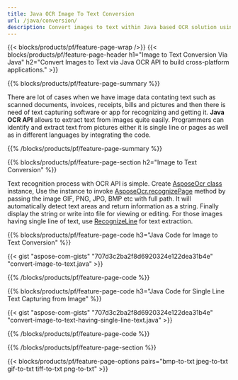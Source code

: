 ```yaml
---
title: Java OCR Image To Text Conversion
url: /java/conversion/
description: Convert images to text within Java based OCR solution using Java OCR library.
---
```


{{< blocks/products/pf/feature-page-wrap />}}
{{< blocks/products/pf/feature-page-header h1="Image to Text Conversion Via Java" h2="Convert Images to Text via Java OCR API to build cross-platform applications." >}}

{{% blocks/products/pf/feature-page-summary %}}

There are lot of cases when we have image data contating text such as scanned documents, invoices, receipts, bills and pictures and then there is need of text capturing software or app for recognizing and getting it. **Java OCR API** allows to extract text from images quite easily. Programmers can identify and extract text from pictures either it is single line or pages as well as in different languages by integrating the code. 

{{% /blocks/products/pf/feature-page-summary  %}}

{{% blocks/products/pf/feature-page-section  h2="Image to Text Conversion" %}}

Text recognition process with OCR API is simple. Create [AsposeOcr class](https://apireference.aspose.com/ocr/java/com.aspose.ocr/AsposeOCR) instance, Use the instance to invoke [AsposeOcr.recognizePage](https://apireference.aspose.com/ocr/java/com.aspose.ocr/AsposeOCR#RecognizePage-java.lang.String-) method by passing the image GIF, PNG, JPG, BMP etc with full path. It will automatically detect text areas and return information as a string. Finally display the string or write into file for viewing or editing. For those images having single line of text, use [RecognizeLine](https://apireference.aspose.com/ocr/java/com.aspose.ocr/AsposeOCR#RecognizeLine-java.lang.String-) for text extraction. 

{{% blocks/products/pf/feature-page-code h3="Java Code for Image to Text Conversion" %}}

{{< gist "aspose-com-gists" "707d3c2ba2f8d6920324e122dea31b4e" "convert-image-to-text.java" >}}

{{% /blocks/products/pf/feature-page-code  %}}

{{% blocks/products/pf/feature-page-code h3="Java Code for Single Line Text Capturing from Image" %}}

{{< gist "aspose-com-gists" "707d3c2ba2f8d6920324e122dea31b4e" "convert-image-to-text-having-single-line-text.java" >}}

{{% /blocks/products/pf/feature-page-code  %}}

{{% /blocks/products/pf/feature-page-section %}}

{{< blocks/products/pf/feature-page-options pairs="bmp-to-txt jpeg-to-txt gif-to-txt tiff-to-txt png-to-txt" >}}